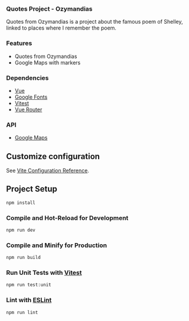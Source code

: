 ### Quotes Project - Ozymandias

Quotes from Ozymandias is a project about the famous poem of Shelley, linked to places where I remember the poem.

### Features
- Quotes from Ozymandias
- Google Maps with markers


### Dependencies
- [Vue](https://vuejs.org/)
- [Google Fonts](https://fonts.google.com/)
- [Vitest](https://vitest.dev/)
- [Vue Router](https://router.vuejs.org/)

### API
- [Google Maps](https://developers.google.com/maps/documentation/javascript/overview?hl=it)


## Customize configuration

See [Vite Configuration Reference](https://vite.dev/config/).

## Project Setup

```sh
npm install
```

### Compile and Hot-Reload for Development

```sh
npm run dev
```

### Compile and Minify for Production

```sh
npm run build
```

### Run Unit Tests with [Vitest](https://vitest.dev/)

```sh
npm run test:unit
```

### Lint with [ESLint](https://eslint.org/)

```sh
npm run lint
```
